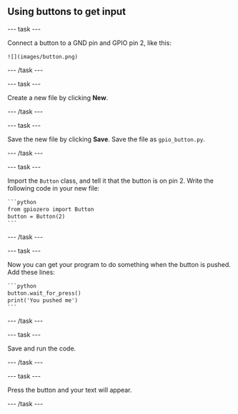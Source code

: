 ## Using buttons to get input

--- task ---

Connect a button to a GND pin and GPIO pin 2, like this:

    ![](images/button.png)

--- /task ---

--- task ---

Create a new file by clicking **New**.

--- /task ---

--- task ---

Save the new file by clicking **Save**. Save the file as `gpio_button.py`.

--- /task ---

--- task ---

Import the `Button` class, and tell it that the button is on pin 2. Write the following code in your new file:

    ```python
    from gpiozero import Button
    button = Button(2)
    ```

--- /task ---

--- task ---

Now you can get your program to do something when the button is pushed. Add these lines:

    ```python
    button.wait_for_press()
    print('You pushed me')
    ```

--- /task ---

--- task ---

Save and run the code.

--- /task ---

--- task ---

Press the button and your text will appear.

--- /task ---







